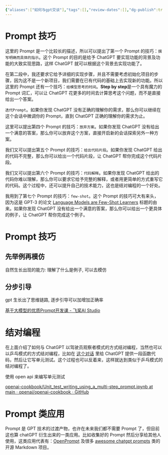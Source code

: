 ```yaml
---
{"aliases":["如何与gpt交谈"],"tags":[],"review-dates":[],"dg-publish":true,"date-created":"2023-06-11-Sun, 7:19:32 pm","date-modified":"2023-06-12-Mon, 10:23:24 am","permalink":"/programming/nlp/prompt/","dgPassFrontmatter":true}
---
```



# Prompt 技巧

这里的 Prompt 是一个比较长的描述，所以可以提出了第一个 Prompt 的技巧：`撰写明确而具体的指示`。这个 Prompt 的目的是给予 ChatGPT 要实现功能的背景及功能的大致实现思路，这样 ChatGPT 就可以根据这个背景去实现功能了。

在第二段中，我还要求它给予详细的实现步骤，并且不需要考虑初始化项目的步骤，因为这不是一个新项目，我们需要在已有代码的基础上去实现新的功能。所以这里的 Prompt 还有一个技巧：`给模型思考的时间`。**Step by step**是一个具有魔力的 Prompt 词汇，可以让 ChatGPT 花更多的时间去计算思考这个问题，而不是直接给出一个答案。

`迭代Prompt`。如果你发现 ChatGPT 没有正确的理解你的需求，那么你可以继续在这个会话中微调你的 Prompt，直到 ChatGPT 正确的理解你的需求为止。

这里可以提出第四个 Prompt 的技巧：`放弃方案`。如果你发现 ChatGPT 没有给出一个满意的答案，那么你可以放弃这个方案，直接开启新的会话探索另外一种方案。

我们又可以提出第五个 Prompt 的技巧：`给出代码片段`。如果你发现 ChatGPT 给出的代码不完整，那么你可以给出一个代码片段，让 ChatGPT 帮你完成这个代码片段。

我们又可以提出第六个 Prompt 的技巧：`代码解释`。如果你发现 ChatGPT 给出的代码你难以理解，那么你可以要求它给予完整的解释，或者用更简单的方式重写它的代码。这个过程中，还可以提升自己的技术能力，这也是结对编程的一个好处。

我用到了第七个 Prompt 的技巧：`few-shot`。这个 Prompt 的技巧可大有来头，因为这是 GPT-3 的论文 [Language Models are Few-Shot Learners](https://arxiv.org/abs/2005.14165) 标题的由来。如果你发现 ChatGPT 没有给出一个满意的答案，那么你可以给出一个更具体的例子，让 ChatGPT 帮你完成这个例子。

# Prompt 技巧

## 先举例再模仿

自然生长出现的能力: 理解了什么是例子, 可以去模仿

## 分步引导

gpt 生长出了思维链路, 逐步引导可以加增加正确率

[基于大模型的优质Prompt开发课 - 飞桨AI Studio](https://aistudio.baidu.com/aistudio/course/introduce/28604)

# 结对编程

在上面介绍了如何与 ChatGPT 以驾驶员观察者模式的方式结对编程，当然也可以以乒乓模式的方式结对编程，比如在 [这个对话](https://gist.github.com/madawei2699/d80d35f43df478c483ce1e5ed050114b#you-38) 里给 ChatGPT 提供一段函数代码，然后让它写单元测试。这个过程也可以反着来，这样就达到类似于乒乓模式的结对编程了。

使用 open api 来编写单元测试

[openai-cookbook/Unit\_test\_writing\_using\_a\_multi-step\_prompt.ipynb at main · openai/openai-cookbook · GitHub](https://github.com/openai/openai-cookbook/blob/main/examples/Unit_test_writing_using_a_multi-step_prompt.ipynb)

# Prompt 类应用

Prompt 是 GPT 技术的过渡产物，也许在未来我们都不需要 Prompt 了，但目前这也算 chatGPT 衍生出来的一类应用。比如收集好的 Prompt 然后分享给其他人使用，这类应用代表有：[OpenPrompt](https://openprompt.co/) 及很多 [awesome chatgpt prompts](https://github.com/f/awesome-chatgpt-prompts) 类的开源 Markdown 项目。
